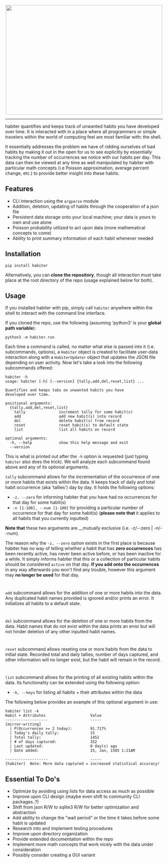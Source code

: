 <p align="center">
<img src="https://raw.githubusercontent.com/kemzeb/habiter/main/docs/img/HABITER.jpg" height = 350 width = 500>
</p>

-------------------------------------------------------------------------------------------------------------------------------------------------------------------

habiter quantifies and keeps track of unwanted habits you have developed over time. It is interacted with in a place where all programmers or simple travelers within the world of computing feel are most familiar with: the shell.

It essentially addresses the problem we have of ridding ourselves of bad habits by making it out in the open for us to see explicitly by essentially tracking the number of occurrences we notice with our habits per day. This data can then be viewed at any time as well manipulated by habiter with particular math concepts (i.e Poisson approximation, average percent change, etc.) to provide better insight into these habits.


## Features
* CLI interaction using the `argparse` module
* Addition, deletion, updating of habits through the cooperation of a json file
* Persistent data storage onto your local machine; your data is yours to own and use alone
* Poisson probability utilized to act upon data (more mathematical concepts to come)
* Ability to print summary information of each habit whenever needed


## Installation

`pip install habiter`

Alternatively, you can __clone the repository__, though all interaction must take place at the root directory of the repo (usage explained below for both).

## Usage
If you installed habiter with pip, simply call `habiter` anywhere within the shell to interact with the command line interface.

If you cloned the repo, use the following (assuming 'python3' is your __global path variable__):

`python3 -m habiter.run`

Each time a command is called, no matter what else is passed into it (i.e. subcommands, options), a `Habiter` object is created to facilitate user-data interaction along with a `HabiterUpdater` object that updates the JSON file depending on user activity. Now let's take a look into the following subcommands offered:
```
habiter -h
usage: habiter [-h] [--version] {tally,add,del,reset,list} ...

Quantifies and keeps tabs on unwanted habits you have
developed over time.

positional arguments:
  {tally,add,del,reset,list}
    tally               increment tally for some habit(s)
    add                 add new habit(s) into record
    del                 delete habit(s) from record
    reset               reset habit(s) to default state
    list                list all habits on record

optional arguments:
  -h, --help            show this help message and exit
  --version
  ```
This is what is printed out after the `-h` option is requested (just typing `habiter` also does the trick). We will analyze each subcommand found above and any of its optional arguments.

`tally` subcommand allows for the incrementation of the occurrence of one or more habits that exists within the data. It keeps track of daily and total habit occurrence (aka 'tallies') day by day. It holds the following options:
* `-z, --zero` for informing habiter that you have had no occurrences for that day for some habit(s)
* `-n [1-100], --num [1-100]` for providing a particular number of occurrence for that day for some habit(s) (__please note that__ it applies to all habits that you currently inputted)

__Note that__ these two arguments are __mutually exclusive (i.e. -z/--zero | -n/--num).

The reason why the `-z, --zero` option exists in the first place is because habiter has no way of telling whether a habit that has __zero occurrences__ has been recently active, has never been active before, or has been inactive for a while. It simply informs habiter that this or a collection of particular habits should be considered `active` on that day. __If you add onto the occurrences__ in any way afterwards you won't find any trouble, however this argument may __no longer be used__ for that day.
#
`add` subcommand allows for the addition of one or more habits into the data. Any duplicated habit names provided is ignored and/or prints an error. It initializes all habits to a default state.
#
`del` subcommand allows for the deletion of one or more habits from the data. Habit names that do not exist within the data prints an error but will not hinder deletion of any other inputted habit names.
#
`reset` subcommand allows reseting one or more habits from the data to initial state. Recorded total and daily tallies, number of days captured, and other information will no longer exist, but the habit will remain in the record.
#
`list` subcommand allows for the printing of all existing habits within the data. Its functionality can be extended using the following option:

* `-k, --keys` for listing all habits + their attributes within the data

The following below provides an example of this optional argument in use:
```
habiter list -k
Habit + Attributes                    Value
-------------------                   -----
[mirror-writing]
  | P(Occurrences >= 2 today):        91.717%
  | Today's daily tally:              15
  | Total tally:                      1452
  | # of days captured:               352
  | Last updated:                     0 day(s) ago
  | Date added:                       15, Jan, 1505 1:21AM

-------------------                   -----
[habiter]  Note: More data captured = increased statistical accuracy!
```


## Essential To Do's
* Optimize by avoiding using lists for data access as much as possible 
* Improve upon CLI design (maybe even shift to community CLI packages..?)
* Shift from json R/W to sqlite3 R/W for better optimization and abstraction
* Add ability to change the "wait period" or the time it takes before some habit is updated
* Research into and implement testing procedures
* Improve upon directory organization
* Provide extended documentation within the repo
* Implement more math concepts that work nicely with the data under consideration
* Possibly consider creating a GUI variant
